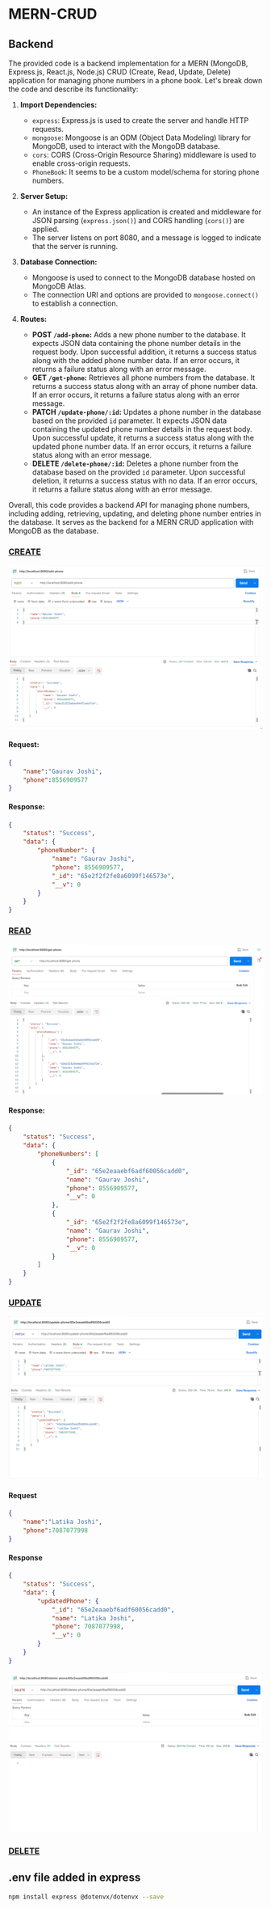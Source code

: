 ﻿# MERN-CRUD

## Backend

The provided code is a backend implementation for a MERN (MongoDB, Express.js, React.js, Node.js) CRUD (Create, Read, Update, Delete) application for managing phone numbers in a phone book. Let's break down the code and describe its functionality:

1. **Import Dependencies:**
   - `express`: Express.js is used to create the server and handle HTTP requests.
   - `mongoose`: Mongoose is an ODM (Object Data Modeling) library for MongoDB, used to interact with the MongoDB database.
   - `cors`: CORS (Cross-Origin Resource Sharing) middleware is used to enable cross-origin requests.
   - `PhoneBook`: It seems to be a custom model/schema for storing phone numbers.

2. **Server Setup:**
   - An instance of the Express application is created and middleware for JSON parsing (`express.json()`) and CORS handling (`cors()`) are applied.
   - The server listens on port 8080, and a message is logged to indicate that the server is running.

3. **Database Connection:**
   - Mongoose is used to connect to the MongoDB database hosted on MongoDB Atlas.
   - The connection URI and options are provided to `mongoose.connect()` to establish a connection.

4. **Routes:**
   - **POST `/add-phone`:** Adds a new phone number to the database. It expects JSON data containing the phone number details in the request body. Upon successful addition, it returns a success status along with the added phone number data. If an error occurs, it returns a failure status along with an error message.
   - **GET `/get-phone`:** Retrieves all phone numbers from the database. It returns a success status along with an array of phone number data. If an error occurs, it returns a failure status along with an error message.
   - **PATCH `/update-phone/:id`:** Updates a phone number in the database based on the provided `id` parameter. It expects JSON data containing the updated phone number details in the request body. Upon successful update, it returns a success status along with the updated phone number data. If an error occurs, it returns a failure status along with an error message.
   - **DELETE `/delete-phone/:id`:** Deletes a phone number from the database based on the provided `id` parameter. Upon successful deletion, it returns a success status with no data. If an error occurs, it returns a failure status along with an error message.

Overall, this code provides a backend API for managing phone numbers, including adding, retrieving, updating, and deleting phone number entries in the database. It serves as the backend for a MERN CRUD application with MongoDB as the database.



### [CREATE](http://localhost:8080/add-phone)

<!-- ![CRUD Application Screenshot](https://raw.githubusercontent.com/gauravrjoshi/mern-crud/main/img/create.png "CRUD App Interface") -->
<img src="https://raw.githubusercontent.com/gauravrjoshi/mern-crud/main/img/create.png" alt="CRUD Application Screenshot" title="CRUD App Interface" style="width:800px;">

#### Request:
```json
{
    "name":"Gaurav Joshi",
    "phone":8556909577
}
```
#### Response:
```json
{
    "status": "Success",
    "data": {
        "phoneNumber": {
            "name": "Gaurav Joshi",
            "phone": 8556909577,
            "_id": "65e2f2f2fe8a6099f146573e",
            "__v": 0
        }
    }
}
```

### [READ](http://localhost:8080/get-phone)
![CRUD Application Screenshot](https://raw.githubusercontent.com/gauravrjoshi/mern-crud/main/img/read.png "CRUD App Interface")
#### Response:
```json
{
    "status": "Success",
    "data": {
        "phoneNumbers": [
            {
                "_id": "65e2eaaebf6adf60056cadd0",
                "name": "Gaurav Joshi",
                "phone": 8556909577,
                "__v": 0
            },
            {
                "_id": "65e2f2f2fe8a6099f146573e",
                "name": "Gaurav Joshi",
                "phone": 8556909577,
                "__v": 0
            }
        ]
    }
}
```

### [UPDATE](http://localhost:8080/update-phone/65e2eaaebf6adf60056cadd0)
![CRUD Application Screenshot](https://raw.githubusercontent.com/gauravrjoshi/mern-crud/main/img/update.png "CRUD App Interface")
#### Request
```json
{
    "name":"Latika Joshi",
    "phone":7087077998
}
```
#### Response
```json
{
    "status": "Success",
    "data": {
        "updatedPhone": {
            "_id": "65e2eaaebf6adf60056cadd0",
            "name": "Latika Joshi",
            "phone": 7087077998,
            "__v": 0
        }
    }
}
```
![CRUD Application Screenshot](https://raw.githubusercontent.com/gauravrjoshi/mern-crud/main/img/delete.png "CRUD App Interface")
### [DELETE](http://localhost:8080/delete-phone/65e2eaaebf6adf60056cadd0)



## .env file added in express
```bash
npm install express @dotenvx/dotenvx --save
```